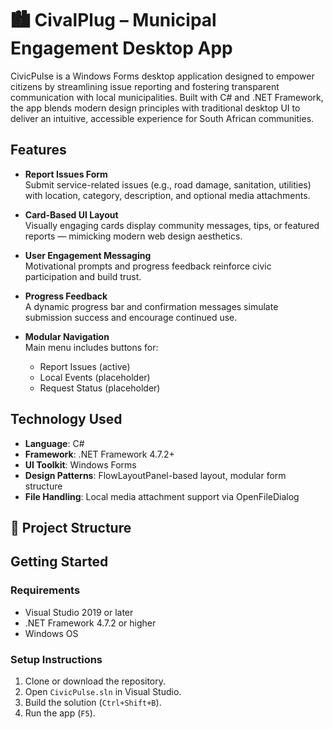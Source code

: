 # 🏙️ CivalPlug – Municipal Engagement Desktop App

CivicPulse is a Windows Forms desktop application designed to empower citizens by streamlining issue reporting and fostering transparent communication with local municipalities. Built with C# and .NET Framework, the app blends modern design principles with traditional desktop UI to deliver an intuitive, accessible experience for South African communities.


## Features

- **Report Issues Form**  
  Submit service-related issues (e.g., road damage, sanitation, utilities) with location, category, description, and optional media attachments.

- **Card-Based UI Layout**  
  Visually engaging cards display community messages, tips, or featured reports — mimicking modern web design aesthetics.

- **User Engagement Messaging**  
  Motivational prompts and progress feedback reinforce civic participation and build trust.

- **Progress Feedback**  
  A dynamic progress bar and confirmation messages simulate submission success and encourage continued use.

- **Modular Navigation**  
  Main menu includes buttons for:
  - Report Issues (active)
  - Local Events (placeholder)
  - Request Status (placeholder)

## Technology Used

- **Language**: C#  
- **Framework**: .NET Framework 4.7.2+  
- **UI Toolkit**: Windows Forms  
- **Design Patterns**: FlowLayoutPanel-based layout, modular form structure  
- **File Handling**: Local media attachment support via OpenFileDialog

## 📂 Project Structure

## Getting Started

### Requirements
- Visual Studio 2019 or later
- .NET Framework 4.7.2 or higher
- Windows OS

### Setup Instructions
1. Clone or download the repository.
2. Open `CivicPulse.sln` in Visual Studio.
3. Build the solution (`Ctrl+Shift+B`).
4. Run the app (`F5`).









